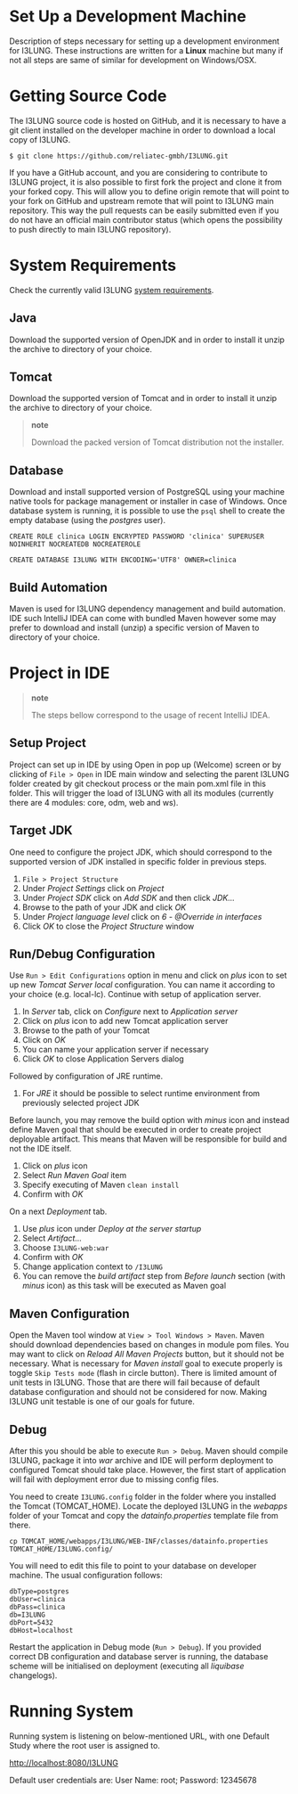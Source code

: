 Set Up a Development Machine
============================

Description of steps necessary for setting up a development environment
for I3LUNG. These instructions are written for a **Linux** machine
but many if not all steps are same of similar for development on
Windows/OSX.

# Getting Source Code

The I3LUNG source code is hosted on GitHub, and it is necessary to
have a git client installed on the developer machine in order to
download a local copy of I3LUNG.

``` {.sourceCode .shell}
$ git clone https://github.com/reliatec-gmbh/I3LUNG.git
```

If you have a GitHub account, and you are considering to contribute to
I3LUNG project, it is also possible to first fork the project and
clone it from your forked copy. This will allow you to define origin
remote that will point to your fork on GitHub and upstream remote that
will point to I3LUNG main repository. This way the pull requests
can be easily submitted even if you do not have an official main
contributor status (which opens the possibility to push directly to main
I3LUNG repository).

# System Requirements

Check the currently valid I3LUNG [system
requirements](https://I3LUNG.org/download.html).

## Java

Download the supported version of OpenJDK and in order to install it
unzip the archive to directory of your choice.

## Tomcat

Download the supported version of Tomcat and in order to install it
unzip the archive to directory of your choice.

> **note**
>
> Download the packed version of Tomcat distribution not the installer.

## Database

Download and install supported version of PostgreSQL using your machine
native tools for package management or installer in case of Windows.
Once database system is running, it is possible to use the `psql` shell
to create the empty database (using the *postgres* user).

``` {.sourceCode .sql}
CREATE ROLE clinica LOGIN ENCRYPTED PASSWORD 'clinica' SUPERUSER NOINHERIT NOCREATEDB NOCREATEROLE
```

``` {.sourceCode .sql}
CREATE DATABASE I3LUNG WITH ENCODING='UTF8' OWNER=clinica
```

## Build Automation

Maven is used for I3LUNG dependency management and build
automation. IDE such IntelliJ IDEA can come with bundled Maven however
some may prefer to download and install (unzip) a specific version of
Maven to directory of your choice.

# Project in IDE

> **note**
>
> The steps bellow correspond to the usage of recent IntelliJ IDEA.

## Setup Project

Project can set up in IDE by using Open in pop up (Welcome) screen or by
clicking of `File > Open` in IDE main window and selecting the parent
I3LUNG folder created by git checkout process or the main pom.xml
file in this folder. This will trigger the load of I3LUNG with all
its modules (currently there are 4 modules: core, odm, web and ws).

## Target JDK

One need to configure the project JDK, which should correspond to the
supported version of JDK installed in specific folder in previous steps.

1.  `File > Project Structure`
2.  Under *Project Settings* click on *Project*
3.  Under *Project SDK* click on *Add SDK* and then click *JDK...*
4.  Browse to the path of your JDK and click *OK*
5.  Under *Project language level* click on *6 - @Override in
    interfaces*
6.  Click *OK* to close the *Project Structure* window

## Run/Debug Configuration

Use `Run > Edit Configurations` option in menu and click on *plus* icon
to set up new *Tomcat Server local* configuration. You can name it
according to your choice (e.g. local-lc). Continue with setup of
application server.

1.  In *Server* tab, click on *Configure* next to *Application server*
2.  Click on *plus* icon to add new Tomcat application server
3.  Browse to the path of your Tomcat
4.  Click on *OK*
5.  You can name your application server if necessary
6.  Click *OK* to close Application Servers dialog

Followed by configuration of JRE runtime.

1.  For *JRE* it should be possible to select runtime environment from
    previously selected project JDK

Before launch, you may remove the build option with *minus* icon and
instead define Maven goal that should be executed in order to create
project deployable artifact. This means that Maven will be responsible
for build and not the IDE itself.

1.  Click on *plus* icon
2.  Select *Run Maven Goal* item
3.  Specify executing of Maven `clean install`
4.  Confirm with *OK*

On a next *Deployment* tab.

1.  Use *plus* icon under *Deploy at the server startup*
2.  Select *Artifact...*
3.  Choose `I3LUNG-web:war`
4.  Confirm with *OK*
5.  Change application context to `/I3LUNG`
6.  You can remove the *build artifact* step from *Before launch*
    section (with *minus* icon) as this task will be executed as Maven
    goal

## Maven Configuration

Open the Maven tool window at `View > Tool Windows > Maven`. Maven
should download dependencies based on changes in module pom files. You
may want to click on *Reload All Maven Projects* button, but it should
not be necessary. What is necessary for *Maven install* goal to execute
properly is toggle `Skip Tests mode` (flash in circle button). There is
limited amount of unit tests in I3LUNG. Those that are there will
fail because of default database configuration and should not be
considered for now. Making I3LUNG unit testable is one of our
goals for future.

## Debug

After this you should be able to execute `Run > Debug`. Maven should
compile I3LUNG, package it into *war* archive and IDE will perform
deployment to configured Tomcat should take place. However, the first
start of application will fail with deployment error due to missing
config files.

You need to create `I3LUNG.config` folder in the folder where you
installed the Tomcat (TOMCAT\_HOME). Locate the deployed I3LUNG in
the *webapps* folder of your Tomcat and copy the *datainfo.properties*
template file from there.

``` {.sourceCode .bash}
cp TOMCAT_HOME/webapps/I3LUNG/WEB-INF/classes/datainfo.properties TOMCAT_HOME/I3LUNG.config/
```

You will need to edit this file to point to your database on developer
machine. The usual configuration follows:

``` {.sourceCode .bash}
dbType=postgres
dbUser=clinica
dbPass=clinica
db=I3LUNG
dbPort=5432
dbHost=localhost
```

Restart the application in Debug mode (`Run > Debug`). If you provided
correct DB configuration and database server is running, the database
scheme will be initialised on deployment (executing all *liquibase*
changelogs).

# Running System

Running system is listening on below-mentioned URL, with one Default
Study where the root user is assigned to.

[<http://localhost:8080/I3LUNG>](http://localhost:8080/I3LUNG)

Default user credentials are: User Name: root; Password: 12345678
